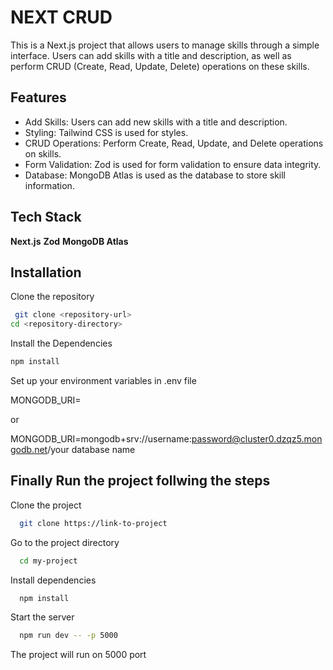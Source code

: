 
# NEXT CRUD

This is a Next.js project that allows users to manage skills through a simple interface. Users can add skills with a title and description, as well as perform CRUD (Create, Read, Update, Delete) operations on these skills.

## Features

- Add Skills: Users can add new skills with a title and description.
- Styling: Tailwind CSS is used for styles.
- CRUD Operations: Perform Create, Read, Update, and Delete operations on skills.
- Form Validation: Zod is used for form validation to ensure data integrity.
- Database: MongoDB Atlas is used as the database to store skill information.


## Tech Stack

**Next.js** **Zod** **MongoDB Atlas** 




## Installation

Clone the repository

```bash
 git clone <repository-url>
cd <repository-directory>

```
Install the Dependencies
  ```bash
 npm install
```  
Set up your environment variables in .env file

MONGODB_URI=<your-mongodb-atlas-connection-string>

or

MONGODB_URI=mongodb+srv://username:password@cluster0.dzqz5.mongodb.net/your database name

## Finally Run the project follwing the steps

Clone the project

```bash
  git clone https://link-to-project
```

Go to the project directory

```bash
  cd my-project
```

Install dependencies

```bash
  npm install
```

Start the server

```bash
  npm run dev -- -p 5000
```
The project will run on 5000 port
